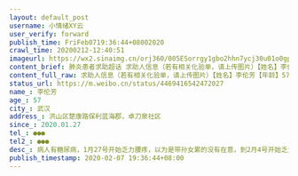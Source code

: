 ```yaml
---
layout: default_post
username: 小情绪XY云
user_verify: forward
publish_time: FriFeb0719:36:44+08002020
crawl_time: 20200212-12:40:51
imageurl: https://wx2.sinaimg.cn/orj360/005ESorrgy1gbo2hhn7ycj30u01o0gpu.jpg,https://wx1.sinaimg.cn/orj360/005ESorrgy1gbo2hj3ig0j30u01o00y2.jpg,https://wx1.sinaimg.cn/orj360/005ESorrgy1gbo2hnam8wj30u01o0whf.jpg
content_brief: 肺炎患者求助超话 求助人信息（若有相关化验单，请上传图片）【姓名】李伦芳【年龄】57【所在城市】武汉【所在小区、社区】洪山区楚康路保利蓝海郡，卓刀泉社区【患病时间】2020.01.27【联系方式】●●●【其他紧急联系人】●●●【病情描述】病人有糖尿病，1月27号开始乏力腰疼 ...全文
content_full_raw: 求助人信息（若有相关化验单，请上传图片）【姓名】李伦芳【年龄】57【所在城市】武汉【所在小区、社区】洪山区楚康路保利蓝海郡，卓刀泉社区【患病时间】2020.01.27【联系方式】●●●【其他紧急联系人】●●●【病情描述】病人有糖尿病，1月27号开始乏力腰疼，以为是带孙女累的没有在意，到2月4号开始乏力食欲不加，2月5号开始发烧37.7，吃了退烧药到2月6号早上体温还是37.5吃过退烧药后中午体温正常到36.4，下午四点半体温到38，吃过药降到37.5但是体温一直在慢慢升高，到晚上十一点体温达到38.4，2月7号去广州陆军军区总医院照CT显示双肺感染，发热门诊建议快速住院，年纪大加上有糖尿病这个慢性病，但是医院说很多人在排队需要等可能4-5天也不一定有床位，社区也无法安排做核酸，回到家之后体温又达到了38.2。希望能有人能帮帮我妈妈。我们只是普通老百姓没有任何渠道能联系上医院住进去。武汉·保利蓝海郡
status_url: https://m.weibo.cn/status/4469416542472027
name_: 李伦芳
age_: 57
city_: 武汉
address_: 洪山区楚康路保利蓝海郡，卓刀泉社区
since_: 2020.01.27
tel_: ●●●
tel2_: ●●●
desc_: 病人有糖尿病，1月27号开始乏力腰疼，以为是带孙女累的没有在意，到2月4号开始乏力食欲不加，2月5号开始发烧37.7，吃了退烧药到2月6号早上体温还是37.5吃过退烧药后中午体温正常到36.4，下午四点半体温到38，吃过药降到37.5但是体温一直在慢慢升高，到晚上十一点体温达到38.4，2月7号去广州陆军军区总医院照CT显示双肺感染，发热门诊建议快速住院，年纪大加上有糖尿病这个慢性病，但是医院说很多人在排队需要等可能4-5天也不一定有床位，社区也无法安排做核酸，回到家之后体温又达到了38.2。希望能有人能帮帮我妈妈。我们只是普通老百姓没有任何渠道能联系上医院住进去。武汉·保利蓝海郡
publish_timestamp: 2020-02-07 19:36:44+08:00
---
```

